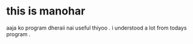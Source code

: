 # this is manohar 
 aaja ko program dheraii nai  useful thiyoo . i understood a lot from todays program .